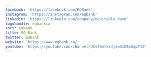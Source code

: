 ```yaml
---
facebook: 'https://facebook.com/EQBank'
instagram: 'https://instagram.com/eqbank'
linkedin: 'https://linkedin.com/company/equitable_bank'
logohandle: eqbankca
sort: eqbank
title: EQ Bank
twitter: EQBank
website: 'https://www.eqbank.ca/'
youtube: 'https://youtube.com/channel/UCs56mtkxJjxwXxDBoOqwT1Q'
---
```

